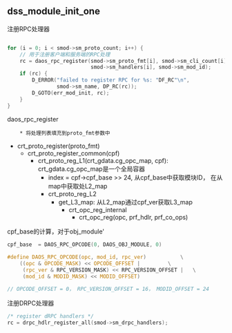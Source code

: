 ## dss_module_init_one

 注册RPC处理器

```c

for (i = 0; i < smod->sm_proto_count; i++) {
    // 用于注册客户端和服务端的RPC处理
    rc = daos_rpc_register(smod->sm_proto_fmt[i], smod->sm_cli_count[i],
                           smod->sm_handlers[i], smod->sm_mod_id);
    if (rc) {
        D_ERROR("failed to register RPC for %s: "DF_RC"\n",
                smod->sm_name, DP_RC(rc));
        D_GOTO(err_mod_init, rc);
    }
}
```

daos_rpc_register

		* 将处理列表填充到proto_fmt参数中
  * crt_proto_register(proto_fmt)
    * crt_proto_register_common(cpf)
      * crt_proto_reg_L1(crt_gdata.cg_opc_map, cpf): crt_gdata.cg_opc_map是一个全局容器
        * index = cpf->cpf_base >> 24, 从cpf_base中获取模块ID， 在从map中获取处L2_map
        * crt_proto_reg_L2
          * get_L3_map: 从L2_map通过cpf_ver获取L3_map
            * crt_opc_reg_internal
              * crt_opc_reg(opc, prf_hdlr, prf_co_ops)

cpf_base的计算，对于obj_module'

```c
cpf_base  = DAOS_RPC_OPCODE(0, DAOS_OBJ_MODULE, 0)
    
#define DAOS_RPC_OPCODE(opc, mod_id, rpc_ver)			\
	((opc & OPCODE_MASK) << OPCODE_OFFSET |			\
	 (rpc_ver & RPC_VERSION_MASK) << RPC_VERSION_OFFSET |	\
	 (mod_id & MODID_MASK) << MODID_OFFSET)

// OPCODE_OFFSET = 0， RPC_VERSION_OFFSET = 16， MODID_OFFSET = 24
```

注册DRPC处理器

```c
/* register dRPC handlers */
rc = drpc_hdlr_register_all(smod->sm_drpc_handlers);
```


